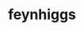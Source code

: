 ---
title: "feynhiggs"
layout: cache
categories: [package, develop-2025-02-16]
meta: {"compilers": ["gcc@=11.4.0"], "num_specs": 1, "num_specs_by_stack": {"hep": 1, "root": 1}, "oss": ["ubuntu22.04"], "platforms": ["linux"], "stacks": ["hep", "root"], "targets": ["x86_64_v3"], "versions": ["2.18.1"]}
spec_details: [{"compiler": "gcc@=11.4.0", "hash": "i4fqrnit2r44rckvjvxo2etihvqgnhzz", "os": "ubuntu22.04", "platform": "linux", "size": "-", "stacks": ["hep", "root"], "tarball": "https://binaries.spack.io/develop-2025-02-16/build_cache/linux-ubuntu22.04-x86_64_v3/gcc-11.4.0/feynhiggs-2.18.1/linux-ubuntu22.04-x86_64_v3-gcc-11.4.0-feynhiggs-2.18.1-i4fqrnit2r44rckvjvxo2etihvqgnhzz.spack", "target": "x86_64_v3", "variants": ["build_system=autotools"], "versions": ["2.18.1"]}]
---